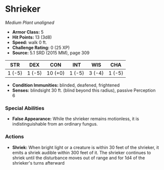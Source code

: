 # Shrieker

*Medium* *Plant* *unaligned*

- **Armor Class:** 5
- **Hit Points:** 13 (3d8)
- **Speed:** walk 0 ft.
- **Challenge Rating:** 0 (25 XP)
- **Source:** 5.1 SRD (2015 MM), page 309

| STR | DEX | CON | INT | WIS | CHA |
| --- | --- | --- | --- | --- | --- |
| 1 (-5) | 1 (-5) | 10 (+0) | 1 (-5) | 3 (-4) | 1 (-5) |

- **Condition Immunities:** blinded, deafened, frightened
- **Senses:** blindsight 30 ft. (blind beyond this radius), passive Perception 6

### Special Abilities

- **False Appearance:** While the shrieker remains motionless, it is indistinguishable from an ordinary fungus.

### Actions

- **Shriek:** When bright light or a creature is within 30 feet of the shrieker, it emits a shriek audible within 300 feet of it. The shrieker continues to shriek until the disturbance moves out of range and for 1d4 of the shrieker's turns afterward


